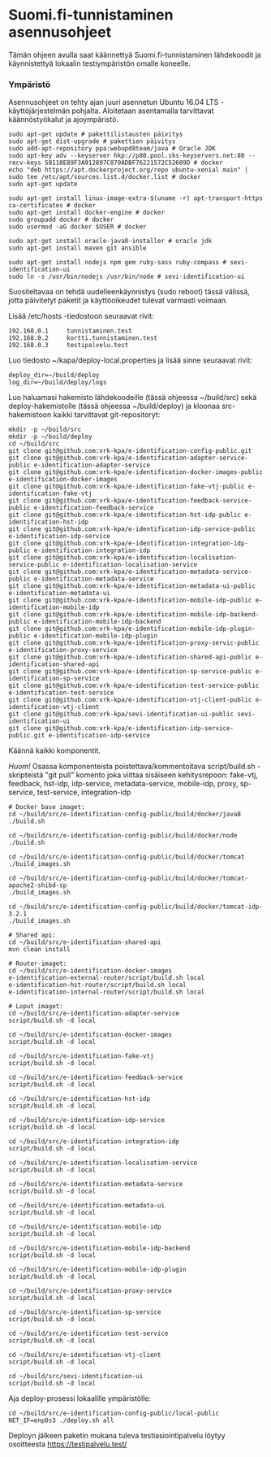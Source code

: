 Suomi.fi-tunnistaminen asennusohjeet
===================

Tämän ohjeen avulla saat käännettyä Suomi.fi-tunnistaminen lähdekoodit ja käynnistettyä lokaalin testiympäristön omalle koneelle.

### Ympäristö

Asennusohjeet on tehty ajan juuri asennetun Ubuntu 16.04 LTS -käyttöjärjestelmän pohjalta. Aloitetaan asentamalla tarvittavat käännöstyökalut ja ajoympäristö.

```
sudo apt-get update # pakettilistausten päivitys
sudo apt-get dist-upgrade # pakettien päivitys
sudo add-apt-repository ppa:webupd8team/java # Oracle JDK
sudo apt-key adv --keyserver hkp://p80.pool.sks-keyservers.net:80 --recv-keys 58118E89F3A912897C070ADBF76221572C52609D # docker
echo "deb https://apt.dockerproject.org/repo ubuntu-xenial main" | sudo tee /etc/apt/sources.list.d/docker.list # docker
sudo apt-get update
 
sudo apt-get install linux-image-extra-$(uname -r) apt-transport-https ca-certificates # docker
sudo apt-get install docker-engine # docker
sudo groupadd docker # docker
sudo usermod -aG docker $USER # docker
 
sudo apt-get install oracle-java8-installer # oracle jdk
sudo apt-get install maven git ansible
 
sudo apt-get install nodejs npm gem ruby-sass ruby-compass # sevi-identification-ui
sudo ln -s /usr/bin/nodejs /usr/bin/node # sevi-identification-ui 
```
Suositeltavaa on tehdä uudelleenkäynnistys (sudo reboot) tässä välissä, jotta päivitetyt paketit ja käyttöoikeudet tulevat varmasti voimaan.

Lisää /etc/hosts -tiedostoon seuraavat rivit:
```
192.168.0.1     tunnistaminen.test
192.168.0.2     kortti.tunnistaminen.test
192.168.0.3     testipalvelu.test
```
Luo tiedosto ~/kapa/deploy-local.properties ja lisää sinne seuraavat rivit:
```
deploy_dir=~/build/deploy
log_dir=~/build/deploy/logs
```
Luo haluamasi hakemisto lähdekoodeille (tässä ohjeessa ~/build/src) sekä deploy-hakemistolle (tässä ohjeessa ~/build/deploy) ja kloonaa src-hakemistoon kaikki tarvittavat git-repositoryt:
```
mkdir -p ~/build/src
mkdir -p ~/build/deploy
cd ~/build/src
git clone git@github.com:vrk-kpa/e-identification-config-public.git
git clone git@github.com:vrk-kpa/e-identification-adapter-service-public e-identification-adapter-service 
git clone git@github.com:vrk-kpa/e-identification-docker-images-public e-identification-docker-images 
git clone git@github.com:vrk-kpa/e-identification-fake-vtj-public e-identification-fake-vtj 
git clone git@github.com:vrk-kpa/e-identification-feedback-service-public e-identification-feedback-service 
git clone git@github.com:vrk-kpa/e-identification-hst-idp-public e-identification-hst-idp 
git clone git@github.com:vrk-kpa/e-identification-idp-service-public e-identification-idp-service 
git clone git@github.com:vrk-kpa/e-identification-integration-idp-public e-identification-integration-idp 
git clone git@github.com:vrk-kpa/e-identification-localisation-service-public e-identification-localisation-service 
git clone git@github.com:vrk-kpa/e-identification-metadata-service-public e-identification-metadata-service 
git clone git@github.com:vrk-kpa/e-identification-metadata-ui-public e-identification-metadata-ui 
git clone git@github.com:vrk-kpa/e-identification-mobile-idp-public e-identification-mobile-idp
git clone git@github.com:vrk-kpa/e-identification-mobile-idp-backend-public e-identification-mobile-idp-backend
git clone git@github.com:vrk-kpa/e-identification-mobile-idp-plugin-public e-identification-mobile-idp-plugin 
git clone git@github.com:vrk-kpa/e-identification-proxy-servic-public e-identification-proxy-service 
git clone git@github.com:vrk-kpa/e-identification-shared-api-public e-identification-shared-api
git clone git@github.com:vrk-kpa/e-identification-sp-service-public e-identification-sp-service
git clone git@github.com:vrk-kpa/e-identification-test-service-public e-identification-test-service
git clone git@github.com:vrk-kpa/e-identification-vtj-client-public e-identification-vtj-client 
git clone git@github.com:vrk-kpa/sevi-identification-ui-public sevi-identification-ui
git clone git@github.com:vrk-kpa/e-identification-idp-service-public.git e-identification-idp-service
```
Käännä kaikki komponentit.

*Huom!* Osassa komponenteista poistettava/kommentoitava script/build.sh -skripteistä "git pull" komento joka viittaa sisäiseen kehitysrepoon: fake-vtj, feedback, hst-idp, idp-service, metadata-service, mobile-idp, proxy, sp-service, test-service, integration-idp
```
# Docker base imaget:
cd ~/build/src/e-identification-config-public/build/docker/java8
./build.sh

cd ~/build/src/e-identification-config-public/build/docker/node
./build.sh

cd ~/build/src/e-identification-config-public/build/docker/tomcat
./build_images.sh

cd ~/build/src/e-identification-config-public/build/docker/tomcat-apache2-shibd-sp
./build_images.sh

cd ~/build/src/e-identification-config-public/build/docker/tomcat-idp-3.2.1
./build_images.sh

# Shared api:
cd ~/build/src/e-identification-shared-api
mvn clean install

# Router-imaget:
cd ~/build/src/e-identification-docker-images
e-identification-external-router/script/build.sh local
e-identification-hst-router/script/build.sh local
e-identification-internal-router/script/build.sh local

# Loput imaget:
cd ~/build/src/e-identification-adapter-service
script/build.sh -d local

cd ~/build/src/e-identification-docker-images
script/build.sh -d local

cd ~/build/src/e-identification-fake-vtj
script/build.sh -d local

cd ~/build/src/e-identification-feedback-service
script/build.sh -d local

cd ~/build/src/e-identification-hst-idp
script/build.sh -d local

cd ~/build/src/e-identification-idp-service
script/build.sh -d local

cd ~/build/src/e-identification-integration-idp
script/build.sh -d local

cd ~/build/src/e-identification-localisation-service
script/build.sh -d local

cd ~/build/src/e-identification-metadata-service
script/build.sh -d local

cd ~/build/src/e-identification-metadata-ui
script/build.sh -d local

cd ~/build/src/e-identification-mobile-idp
script/build.sh -d local

cd ~/build/src/e-identification-mobile-idp-backend
script/build.sh -d local

cd ~/build/src/e-identification-mobile-idp-plugin
script/build.sh -d local

cd ~/build/src/e-identification-proxy-service
script/build.sh -d local

cd ~/build/src/e-identification-sp-service
script/build.sh -d local

cd ~/build/src/e-identification-test-service
script/build.sh -d local

cd ~/build/src/e-identification-vtj-client
script/build.sh -d local

cd ~/build/src/sevi-identification-ui
script/build.sh -d local
```

Aja deploy-prosessi lokaalille ympäristölle:
```
cd ~/build/src/e-identification-config-public/local-public
NET_IF=enp0s3 ./deploy.sh all
```

Deployn jälkeen paketin mukana tuleva testiasiointipalvelu löytyy osoitteesta https://testipalvelu.test/
